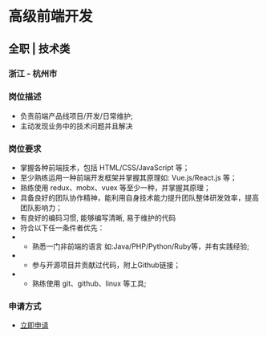 
# 高级前端开发
## 全职  |  技术类
### 浙江 - 杭州市

### 岗位描述
- 负责前端产品线项目/开发/日常维护;
- 主动发现业务中的技术问题并且解决
### 岗位要求
- 掌握各种前端技术，包括 HTML/CSS/JavaScript 等；
- 至少熟练运用一种前端开发框架并掌握其原理如: Vue.js/React.js 等；
- 熟练使用 redux、mobx、vuex 等至少一种，并掌握其原理；
- 具备良好的团队协作精神，能利用自身技术能力提升团队整体研发效率，提高团队影响力；
- 有良好的编码习惯, 能够编写清晰, 易于维护的代码
- 符合以下任一条件者优先：
- * 熟悉一门非前端的语言 如:Java/PHP/Python/Ruby等，并有实践经验;
- * 参与开源项目并贡献过代码，附上Github链接；
- * 熟练使用 git、github、linux 等工具;
### 申请方式
- <a href="mailto:hr@tuya.com?subject=求职简历-高级前端开发-来自GitHub">立即申请</a>